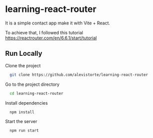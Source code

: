 
# learning-react-router

It is a simple contact app make it with Vite + React. 


To achieve that, I followed this tutorial https://reactrouter.com/en/6.6.1/start/tutorial 


## Run Locally

Clone the project

```bash
  git clone https://github.com/alevistorte/learning-react-router
```

Go to the project directory

```bash
  cd learning-react-router
```

Install dependencies

```bash
  npm install
```

Start the server

```bash
  npm run start
```

